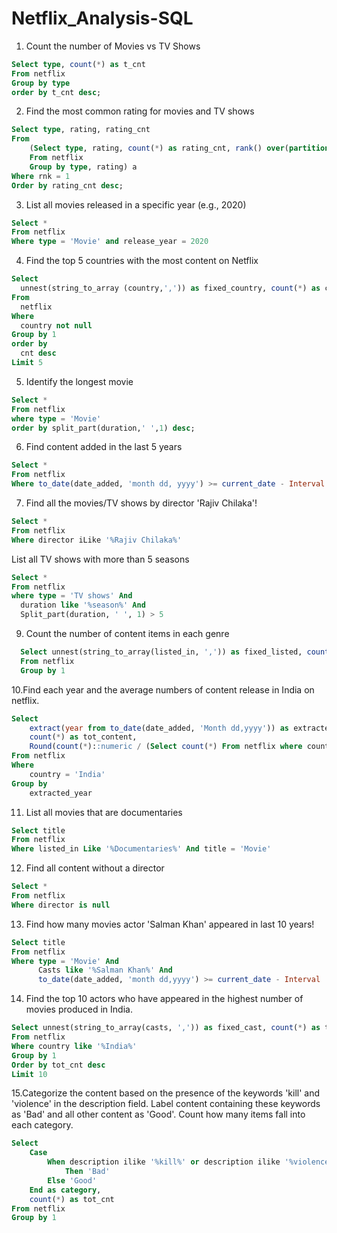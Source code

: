 # Netflix_Analysis-SQL

1. Count the number of Movies vs TV Shows

```sql
Select type, count(*) as t_cnt
From netflix
Group by type
order by t_cnt desc;
```
2. Find the most common rating for movies and TV shows
```sql
Select type, rating, rating_cnt
From 
    (Select type, rating, count(*) as rating_cnt, rank() over(partition by type order by count(*) desc) as rnk
    From netflix
    Group by type, rating) a  
Where rnk = 1
Order by rating_cnt desc;
```
3. List all movies released in a specific year (e.g., 2020)
```sql
Select *
From netflix
Where type = 'Movie' and release_year = 2020
```
4. Find the top 5 countries with the most content on Netflix
```sql
Select 
  unnest(string_to_array (country,',')) as fixed_country, count(*) as cnt
From 
  netflix
Where 
  country not null
Group by 1
order by 
  cnt desc
Limit 5
```

5. Identify the longest movie

```sql
Select *
From netflix
where type = 'Movie'
order by split_part(duration,' ',1) desc;
```
6. Find content added in the last 5 years
```sql
Select * 
From netflix
Where to_date(date_added, 'month dd, yyyy') >= current_date - Interval '5 years'
```

7. Find all the movies/TV shows by director 'Rajiv Chilaka'!
```sql
Select *
From netflix
Where director iLike '%Rajiv Chilaka%'
```
List all TV shows with more than 5 seasons
``` sql
Select *
From netflix
where type = 'TV shows' And 
  duration like '%season%' And
  Split_part(duration, ' ', 1) > 5
```

9. Count the number of content items in each genre
``` sql
  Select unnest(string_to_array(listed_in, ',')) as fixed_listed, count(*) as tot_content
  From netflix
  Group by 1
```

10.Find each year and the average numbers of content release in India on netflix. 

```sql
Select 
	extract(year from to_date(date_added, 'Month dd,yyyy')) as extracted_year,
	count(*) as tot_content,
	Round(count(*)::numeric / (Select count(*) From netflix where country = 'India')::numeric*100,2)||'%' as contribution_perc
From netflix
Where 
	country = 'India'
Group by 
	extracted_year

```

11. List all movies that are documentaries
```sql
Select title
From netflix
Where listed_in Like '%Documentaries%' And title = 'Movie'
```


12. Find all content without a director
```sql
Select * 
From netflix
Where director is null
```

13. Find how many movies actor 'Salman Khan' appeared in last 10 years!
```sql
Select title
From netflix
Where type = 'Movie' And
      Casts like '%Salman Khan%' And
      to_date(date_added, 'month dd,yyyy') >= current_date - Interval '10 Years'
```

14. Find the top 10 actors who have appeared in the highest number of movies produced in India.
```sql
Select unnest(string_to_array(casts, ',')) as fixed_cast, count(*) as tot_cnt
From netflix
Where country like '%India%'
Group by 1
Order by tot_cnt desc
Limit 10
```

15.Categorize the content based on the presence of the keywords 'kill' and 'violence' in 
the description field. Label content containing these keywords as 'Bad' and all other 
content as 'Good'. Count how many items fall into each category.            

```sql
Select 
    Case 
        When description ilike '%kill%' or description ilike '%violence%' 
            Then 'Bad'
        Else 'Good'
    End as category, 
    count(*) as tot_cnt
From netflix
Group by 1
```















